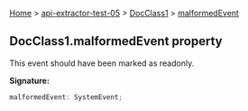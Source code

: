 [Home](./index) &gt; [api-extractor-test-05](./api-extractor-test-05.md) &gt; [DocClass1](./api-extractor-test-05.docclass1.md) &gt; [malformedEvent](./api-extractor-test-05.docclass1.malformedevent.md)

## DocClass1.malformedEvent property

This event should have been marked as readonly.

<b>Signature:</b>

```typescript
malformedEvent: SystemEvent;
```
